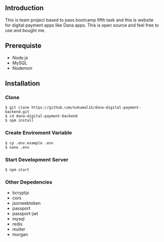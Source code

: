 ## Introduction

This is team project based to pass bootcamp fifth task and this is website for digital payment apps like Dana apps. This is open source and feel free to use and bought me.

## Prerequiste

-   Node.js
-   MySQL
-   Nodemon

## Installation

### Clone

    $ git clone https://github.com/nukumalik/dona-digital-payment-backend.git
    $ cd dona-digital-payment-backend
    $ npm install

### Create Enviroment Variable

    $ cp .env.example .env
    $ nano .env

### Start Development Server

    $ npm start

### Other Depedencies

-   bcryptjs
-   cors
-   jsonwebtoken
-   passport
-   passport-jwt
-   mysql
-   redis
-   multer
-   morgan
